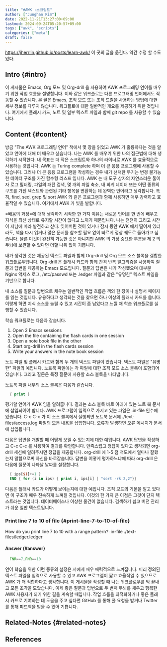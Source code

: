 ```yaml
---
title: "#AWK :스크립트"
author: ["Junghan Kim"]
date: 2022-11-21T13:27:00+09:00
lastmod: 2024-09-24T05:20:57+09:00
tags: ["awk", "scripts"]
categories: ["meta"]
draft: false
---
```


<https://jherrlin.github.io/posts/learn-awk/> 이 곳의 글을 옮긴다. 약간 수정 할 수도 있다.


## Intro {#intro}

이 게시물은 Emacs, Org 모드 및 Org-drill 을 사용하여 AWK 프로그래밍 언어를 배우기 위한 작업 흐름을 설명합니다. 이와 같은 워크플로는 다른 프로그래밍 언어에서도 작동할 수 있습니다. 본 글은 Emacs, 조직 모드 또는 조직 드릴을 사용하는 방법에 대한 세부 정보를 다루지 않습니다. 워크플로에 대한 일반적인 개요를 제공하기 위한 것입니다. 여기에서 플래시 카드, 노트 및 일부 텍스트 파일과 함께 git repo 를 사용할 수 있습니다.


## Content {#content}

방금 "The AWK 프로그래밍 언어" 책에서 몇 장을 읽었고 AWK 가 훌륭하다는 것을 알았고 언어에 대해 더 배우고 싶습니다. 나는 AWK 를 배우기 위한 나의 접근법에 대해 생각하기 시작한다. 내 목표는 더 작은 스크립트와 하나의 라이너로 AWK 를 효율적으로 사용하는 것입니다. AWK 는 Turing complete 하며 더 큰 응용 프로그램에 사용할 수 있습니다. 그러나 더 큰 응용 프로그램을 작성하는 경우 내가 선택한 무기는 변경 불가능한 데이터 구조를 가진 함수형 리스프 입니다. AWK 는 내 도구 상자의 자연스러운 툴이자 로그 필터링, 파일의 패턴 검색, 몇 개의 파일 축소, 내 회계 데이터 또는 어떤 종류의 구조를 가진 텍스트와 관련된 기타 항목을 변환하는 데 완벽한 언어라고 생각합니다. 특히, find, sed, grep 및 sort AWK 와 같은 프로그램과 함께 사용하면 매우 강력하고 효율적일 수 있습니다. 여기에서 AWK 가 빛을 발합니다.

=배움의 과정=에 대해 생각하기 시작한 한 가지 이유는 새로운 언어를 한 번에 배우고 지식을 최신 상태로 유지할 시간이 없다고 느끼기 때문입니다. 나는 천천히 그리고 시간이 지남에 따라 발전하고 싶다. 잊어버린 것이 있거나 잠시 동안 AWK 에서 떨어져 있더라도, 책을 다시 읽거나 많은 문서를 참조할 필요 없이 빠르게 정상 궤도로 돌아가고 싶습니다. 물론 이것이 완전히 가능한 것은 아니지만 AWK 의 가장 중요한 부분을 제 2 의 두뇌에 보관할 수 있다면 더할 나위 없이 기쁩니다.

내가 생각한 것은 제공된 텍스트 파일과 함께 Org-drill 및 Org 모드 소스 블록을 결합한 워크플로우입니다. Org-drill 은 플래시 카드와 함께 간격 반복 알고리즘을 사용하여 질문과 답변을 제공하는 Emacs 모드입니다. 질문과 답변은 내가 작성했으며 대부분 Nginx 액세스 로그, /etc/passwd 또는 .ledger 파일과 같은 "유명한" 텍스트 파일을 기반으로 합니다.

내 소스를 질문과 답변으로 채우는 일반적인 작업 흐름은 책의 한 장이나 설명서 페이지를 읽는 것입니다. 유용하다고 생각되는 것을 찾으면 하나 이상의 플래시 카드를 씁니다. 이렇게 하면 지식 소스를 늘릴 수 있고 시간이 좀 남았다고 느낄 때 학습 워크플로를 실행할 수 있습니다.

학습 워크플로는 다음과 같습니다.

1.  Open 2 Emacs sessions
2.  Open the file containing the flash cards in one session
3.  Open a note book file in the other
4.  Start org-drill in the flash cards session
5.  Write your answers in the note book session

노트 파일 및 플래시 카드와 함께 두 개의 텍스트 파일이 있습니다. 텍스트 파일은 "유명한" 파일의 예입니다. 노트북 파일에는 각 파일에 대한 조직 모드 소스 블록이 포함되어 있습니다. 그리고 질문은 특정 질문에 사용할 소스 블록을 나타냅니다.

노트북 파일 내부의 소스 블록은 다음과 같습니다.

```awk
  { print }
```

평가할 언어가 AWK 임을 알려줍니다. 결과는 소스 블록 바로 아래에 있는 노트 북 문서에 삽입되어야 합니다. AWK 프로그램이 입력으로 가지고 있는 파일은 :in-file 인수에 있습니다. C-c C-c 가 이 소스 블록에서 실행되면 노트북 문서에 ./text-files/access.log 파일의 모든 내용을 삽입합니다. 오류가 발생하면 오류 메시지가 문서에 삽입됩니다.

다음은 답변을 개발할 때 어떻게 보일 수 있는지에 대한 예입니다. AWK 답변을 작성하고 C-c C-c 를 사용하여 결과를 확인합니다. 만족스럽고 정답이 있다고 생각되면 org-drill 세션에 알려주시면 정답을 제공합니다. org-drill 에 1-5 점 척도에서 얼마나 잘했는지 말함으로써 자신을 바로잡습니다. 답변을 어떻게 평가하느냐에 따라 org-drill 은 다음에 질문이 나타날 날짜를 설정합니다.

```awk
  { ips[$1]+=1 }
  END { for (i in ips) { print i, ips[i] | "sort -rk 2,2"}}
```

다음은 플래시 카드가 어떻게 보이는지에 대한 예입니다. 조직 모드의 기본을 알고 있다면 이 구조가 매우 친숙하게 느껴질 것입니다. 이것의 한 가지 큰 이점은 그것이 단지 텍스트라는 것입니다. 데이터베이스나 이상한 물건이 없습니다. 검색하기 쉽고 버전 관리가 쉬운 일반 텍스트입니다.


### Print line 7 to 10 of file {#print-line-7-to-10-of-file}

How do you print line 7 to 10 with a range pattern? :in-file ./text-files/ledger.ledger


#### Answer {#answer}

```awk
  FNR==7,FNR==10
```

언어 학습을 위한 이런 종류의 설정은 저에게 매우 매력적으로 느껴집니다. 미리 정의된 텍스트 파일을 입력으로 사용할 수 있고 AWK 프로그램이 짧고 효율적일 수 있으므로 AWK 가 더 적합하다고 생각합니다. 이 게시물을 작성할 때 나는 워크플로우를 막 끝내고 모든 조각을 모았습니다. 이제 좋은 질문과 답변으로 두 번째 두뇌를 채우고 행복한 AWK 사용자가 되기 위한 길을 계속할 때입니다. 작업 흐름을 최적화하거나 좋은 플래시 카드로 기여하는 데 도움을 주고 싶다면 GitHub 를 통해 풀 요청을 받거나 Twitter 를 통해 피드백을 받을 수 있어 기쁩니다.


## Related-Notes {#related-notes}

## References

<style>.csl-entry{text-indent: -1.5em; margin-left: 1.5em;}</style><div class="csl-bib-body">
</div>
